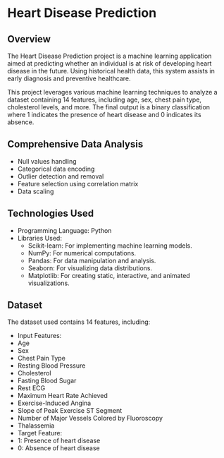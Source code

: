 # Heart Disease Prediction

## Overview
The Heart Disease Prediction project is a machine learning application aimed at predicting whether an individual is at risk of developing heart disease in the future. Using historical health data, this system assists in early diagnosis and preventive healthcare.

This project leverages various machine learning techniques to analyze a dataset containing 14 features, including age, sex, chest pain type, cholesterol levels, and more. The final output is a binary classification where 1 indicates the presence of heart disease and 0 indicates its absence.

## Comprehensive Data Analysis
* Null values handling
* Categorical data encoding
* Outlier detection and removal
* Feature selection using correlation matrix
* Data scaling

## Technologies Used
* Programming Language: Python
* Libraries Used:
  * Scikit-learn: For implementing machine learning models.
  * NumPy: For numerical computations.
  * Pandas: For data manipulation and analysis.
  * Seaborn: For visualizing data distributions.
  * Matplotlib: For creating static, interactive, and animated visualizations.

## Dataset
The dataset used contains 14 features, including:
* Input Features:
 * Age
 * Sex
 * Chest Pain Type
 * Resting Blood Pressure
 * Cholesterol
 * Fasting Blood Sugar
 * Rest ECG
 * Maximum Heart Rate Achieved
 * Exercise-Induced Angina
 * Slope of Peak Exercise ST Segment
 * Number of Major Vessels Colored by Fluoroscopy
 * Thalassemia
* Target Feature:
 * 1: Presence of heart disease
 * 0: Absence of heart disease

